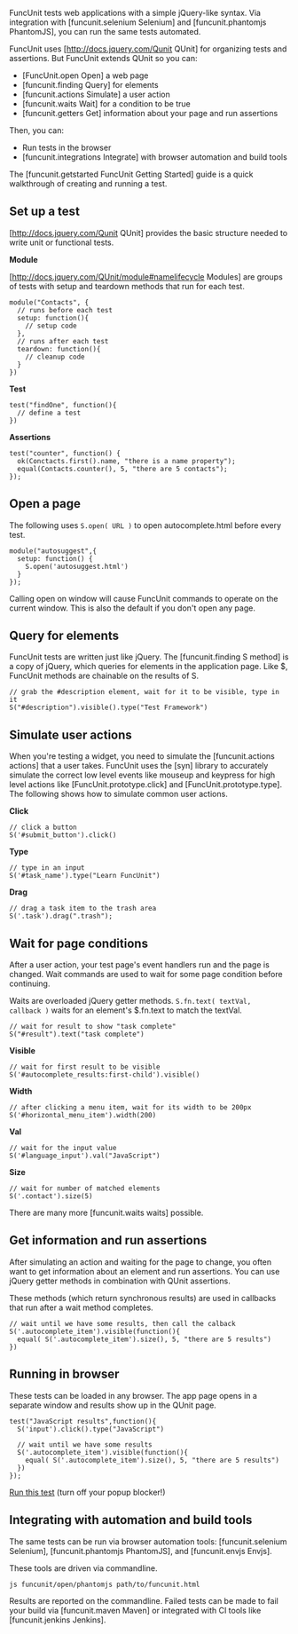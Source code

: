 <!--

@constructor FuncUnit
@group actions Actions
@group css CSS
@group dimensions Dimensions
@group manipulation Manipulation
@group traversal Traversal
@group waits Waits
@group static static

-->

FuncUnit tests web applications with a simple jQuery-like syntax. Via integration with
[funcunit.selenium Selenium] and [funcunit.phantomjs PhantomJS], you can run the same tests automated.

FuncUnit uses [http://docs.jquery.com/Qunit QUnit] for organizing tests and assertions.  But FuncUnit extends QUnit so you can:

 - [FuncUnit.open Open] a web page
 - [funcunit.finding Query] for elements
 - [funcunit.actions Simulate] a user action
 - [funcunit.waits Wait] for a condition to be true
 - [funcunit.getters Get] information about your page and run assertions

Then, you can:

 - Run tests in the browser
 - [funcunit.integrations Integrate] with browser automation and build tools

The [funcunit.getstarted FuncUnit Getting Started] guide is a quick walkthrough of creating and running a test.

## Set up a test

[http://docs.jquery.com/Qunit QUnit] provides the basic structure needed to write unit or functional tests.

__Module__

[http://docs.jquery.com/QUnit/module#namelifecycle Modules] are groups of tests with setup and teardown methods that run for each test.

    module("Contacts", {
      // runs before each test
      setup: function(){
        // setup code
      },
      // runs after each test
      teardown: function(){
        // cleanup code
      }
    })

__Test__

    test("findOne", function(){
      // define a test
    })

__Assertions__

    test("counter", function() {
      ok(Conctacts.first().name, "there is a name property");
      equal(Contacts.counter(), 5, "there are 5 contacts");
    });

## Open a page

The following uses <code>S.open( URL )</code> to open autocomplete.html before every test.

    module("autosuggest",{
      setup: function() {
        S.open('autosuggest.html')
      }
    });

Calling open on window will cause FuncUnit commands to operate on the current window.  This is also the default if you don't open any page.

## Query for elements

FuncUnit tests are written just like jQuery.  The [funcunit.finding S method] is a copy of jQuery, which queries for elements in
the application page.  Like $, FuncUnit methods are chainable on the results of S.

    // grab the #description element, wait for it to be visible, type in it
    S("#description").visible().type("Test Framework")

## Simulate user actions

When you're testing a widget, you need to simulate the [funcunit.actions actions] that a user takes.  FuncUnit uses the
[syn] library to accurately simulate the correct low level events like mouseup and keypress for high
level actions like [FuncUnit.prototype.click] and [FuncUnit.prototype.type].  The following shows how to simulate common user actions.

__Click__

    // click a button
    S('#submit_button').click()

__Type__

    // type in an input
    S('#task_name').type("Learn FuncUnit")

__Drag__

    // drag a task item to the trash area
    S('.task').drag(".trash");

## Wait for page conditions

After a user action, your test page's event handlers run and the page is changed.
Wait commands are used to wait for some page condition before continuing.

Waits are overloaded jQuery getter methods.  <code>S.fn.text( textVal, callback )</code>
waits for an element's $.fn.text to match the textVal.

    // wait for result to show "task complete"
    S("#result").text("task complete")

__Visible__

    // wait for first result to be visible
    S('#autocomplete_results:first-child').visible()

__Width__

    // after clicking a menu item, wait for its width to be 200px
    S('#horizontal_menu_item').width(200)

__Val__

    // wait for the input value
    S('#language_input').val("JavaScript")

__Size__

    // wait for number of matched elements
    S('.contact').size(5)

There are many more [funcunit.waits waits] possible.


## Get information and run assertions

After simulating an action and waiting for the page to change, you often want to get information
about an element and run assertions.  You can use jQuery getter methods in combination with QUnit assertions.

These methods (which return synchronous results) are used in callbacks that run after a wait method completes.

    // wait until we have some results, then call the calback
    S('.autocomplete_item').visible(function(){
      equal( S('.autocomplete_item').size(), 5, "there are 5 results")
    })

## Running in browser

These tests can be loaded in any browser.  The app page opens in a separate window and results show up in the QUnit page.

    test("JavaScript results",function(){
      S('input').click().type("JavaScript")

      // wait until we have some results
      S('.autocomplete_item').visible(function(){
        equal( S('.autocomplete_item').size(), 5, "there are 5 results")
      })
    });

<a href='funcunit/test/autosuggest/funcunit.html'>Run this test</a> (turn off your popup blocker!)

## Integrating with automation and build tools

The same tests can be run via browser automation tools: [funcunit.selenium Selenium],
[funcunit.phantomjs PhantomJS], and [funcunit.envjs Envjs].

These tools are driven via commandline.

    js funcunit/open/phantomjs path/to/funcunit.html

Results are reported on the commandline.  Failed tests can be made to fail your build via [funcunit.maven Maven]
or integrated with CI tools like [funcunit.jenkins Jenkins].
